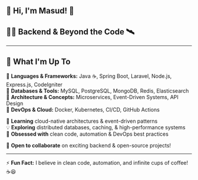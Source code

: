 ## 👋 Hi, I'm Masud! 🚀  

## 👨‍💻 Backend & Beyond the Code 🛰️

---

## 🚀 What I'm Up To  
🔹 **Languages & Frameworks:** Java ☕, Spring Boot, Laravel, Node.js, Express.js, CodeIgniter  
🔹 **Databases & Tools:** MySQL, PostgreSQL, MongoDB, Redis, Elasticsearch  
🔹 **Architecture & Concepts:** Microservices, Event-Driven Systems, API Design  
🔹 **DevOps & Cloud:** Docker, Kubernetes, CI/CD, GitHub Actions 

🌱 **Learning** cloud-native architectures & event-driven patterns  
💡 **Exploring** distributed databases, caching, & high-performance systems  
🔗 **Obsessed with** clean code, automation & DevOps best practices  

👯 **Open to collaborate** on exciting backend & open-source projects!  

---

⚡ **Fun Fact:** I believe in clean code, automation, and infinite cups of coffee! ☕😆  
